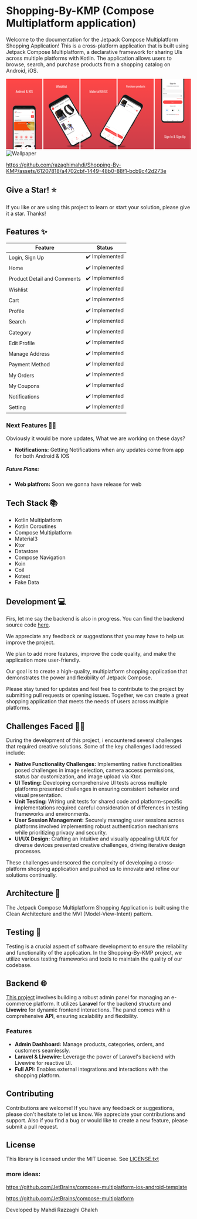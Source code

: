 # Shopping-By-KMP (Compose Multiplatform application)

Welcome to the documentation for the Jetpack Compose Multiplatform Shopping Application! 
This is a cross-platform application that is built using Jetpack Compose Multiplatform, a declarative framework for sharing UIs across multiple platforms with Kotlin. 
The application allows users to browse, search, and purchase products from a shopping catalog on Android, iOS.

![Wallpaper](screenshots/banner.png)
![Wallpaper](screenshots/banner2.png)



https://github.com/razaghimahdi/Shopping-By-KMP/assets/61207818/a4702cbf-1449-48b0-88f1-bcb9c42d273e






## Give a Star! ⭐
If you like or are using this project to learn or start your solution, please give it a star. Thanks!

## Features ✨
| Feature                     | Status           |
|-----------------------------|------------------|
| Login, Sign Up              | ✔️ Implemented   |
| Home                        | ✔️ Implemented   |
| Product Detail and Comments | ✔️ Implemented   |
| Wishlist                    | ✔️ Implemented   |
| Cart                        | ✔️ Implemented   |
| Profile                     | ✔️ Implemented   |
| Search                      | ✔️ Implemented   |
| Category                    | ✔️ Implemented   |
| Edit Profile                | ✔️ Implemented   |
| Manage Address              | ✔️ Implemented   |
| Payment Method              | ✔️ Implemented   |
| My Orders                   | ✔️ Implemented   |
| My Coupons                  | ✔️ Implemented   |
| Notifications               | ✔️ Implemented   |
| Setting                     | ✔️ Implemented   |

### Next Features 🏄‍♂️
Obviously it would be more updates, What we are working on these days?
- **Notifications:** Getting Notifications when any updates come from app for both Android & IOS
##### **Future Plans:**
- **Web platfrom:** Soon we gonna have release for web

## Tech Stack 📚
- Kotlin Multiplatform 
- Kotlin Coroutines 
- Compose Multiplatform 
- Material3 
- Ktor 
- Datastore 
- Compose Navigation 
- Koin
- Coil
- Kotest
- Fake Data
<!-- - Mockk -->
<!-- - Turbine -->

## Development 💻

Firs, let me say the backend is also in progress. You can find the backend source code [here](https://github.com/aydenGill/shop-admin-panel).

We appreciate any feedback or suggestions that you may have to help us improve the project.

We plan to add more features, improve the code quality, and make the application more user-friendly. 

Our goal is to create a high-quality, multiplatform shopping application that demonstrates the power and flexibility of Jetpack Compose.

Please stay tuned for updates and feel free to contribute to the project by submitting pull requests or opening issues. 
Together, we can create a great shopping application that meets the needs of users across multiple platforms.

## Challenges Faced 👨‍💻
During the development of this project, 
i encountered several challenges that required creative solutions. 
Some of the key challenges I addressed include:

- **Native Functionality Challenges:** Implementing native functionalities posed challenges in image selection, camera access permissions, status bar customization, and image upload via Ktor.
- **UI Testing:** Developing comprehensive UI tests across multiple platforms presented challenges in ensuring consistent behavior and visual presentation.
- **Unit Testing:** Writing unit tests for shared code and platform-specific implementations required careful consideration of differences in testing frameworks and environments.
- **User Session Management:** Securely managing user sessions across platforms involved implementing robust authentication mechanisms while prioritizing privacy and security.
- **UI/UX Design:** Crafting an intuitive and visually appealing UI/UX for diverse devices presented creative challenges, driving iterative design processes.

These challenges underscored the complexity of developing a cross-platform shopping application and pushed us to innovate and refine our solutions continually.


## Architecture 🏢
The Jetpack Compose Multiplatform Shopping Application is built using the Clean Architecture and the MVI (Model-View-Intent) pattern. 

## Testing 🧪
Testing is a crucial aspect of software development to ensure the reliability and functionality of the application. 
In the Shopping-By-KMP project, we utilize various testing frameworks and tools to maintain the quality of our codebase.

<!--
### Android 📱

When Android is one of your targets, 
you can get the same experience for Android as if you were developing an Android app using Jetpack Compose.

| Splash                                            | Sign In                                           | Sign Up                                           | Main(Home)                                        |
|---------------------------------------------------|---------------------------------------------------|---------------------------------------------------|---------------------------------------------------|
| <img src="screenshots/android1.png" width="300"/> | <img src="screenshots/android2.png" width="300"/> | <img src="screenshots/android3.png" width="300"/> | <img src="screenshots/android4.png" width="300"/> |
-->
<!--
### IOS 📱
> iOS support is in Alpha. It may change incompatibly and require manual migration in the future.

Compose Multiplatform shares most of its API with Jetpack Compose, the Android UI framework developed by Google. 
You can use the same APIs to build user interfaces for both Android and iOS.


| Splash                                        | Sign In                                       | Sign Up                                       | Main(Home)                                    |
|-----------------------------------------------|-----------------------------------------------|-----------------------------------------------|-----------------------------------------------|
| <img src="screenshots/ios1.png" width="300"/> | <img src="screenshots/ios2.png" width="300"/> | <img src="screenshots/ios3.png" width="300"/> | <img src="screenshots/ios4.png" width="300"/> |
-->

## Backend 🌐
[This project](https://github.com/aydenGill/shop-admin-panel) involves building a robust admin panel for managing an e-commerce platform. 
It utilizes **Laravel** for the backend structure and **Livewire** for dynamic frontend interactions. 
The panel comes with a comprehensive **API**, ensuring scalability and flexibility.

### Features
- **Admin Dashboard:** Manage products, categories, orders, and customers seamlessly.
- **Laravel & Livewire:** Leverage the power of Laravel's backend with Livewire for reactive UI.
- **Full API:** Enables external integrations and interactions with the shopping platform.



## Contributing
Contributions are welcome! If you have any feedback or suggestions, please don't hesitate to let us know. 
We appreciate your contributions and support. Also if you find a bug or would like to create a new feature, please submit a pull request.

## License
This library is licensed under the MIT License. See [LICENSE.txt](https://github.com/razaghimahdi/Shoping-By-KMP/blob/master/LICENSE)


### more ideas:
https://github.com/JetBrains/compose-multiplatform-ios-android-template

https://github.com/JetBrains/compose-multiplatform

Developed by Mahdi Razzaghi Ghaleh
